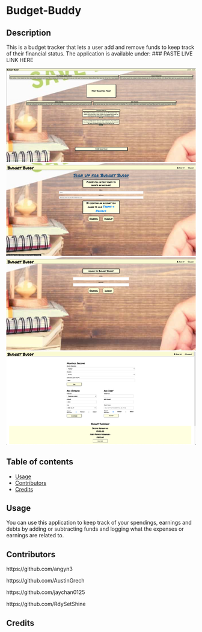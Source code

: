 # Budget-Buddy

## Description

This is a budget tracker that lets a user add and remove funds to keep track of their financial status. The application is available under: ### PASTE LIVE LINK HERE

![Screenshot of the application](/public/screenshots/Budget-Buddy-Homepage.png)
![Screenshot of the application](/public/screenshots/Budget-Buddy-SignUp.png)
![Screenshot of the application](/public/screenshots/Budget-Buddy-Login.png)
![Screenshot of the application](/public/screenshots/Budget-Buddy-ExpensePage.png)

## Table of contents

- [Usage](#Usage)
- [Contributors](#Contributors)
- [Credits](#Credits)

## Usage

You can use this application to keep track of your spendings, earnings and debts by adding or subtracting funds and logging what the expenses or earnings are related to. 


## Contributors

<p>https://github.com/angyn3</p>
<p>https://github.com/AustinGrech</p>
<p>https://github.com/jaychan0125</p>
<p>https://github.com/RdySetShine</p>

## Credits

